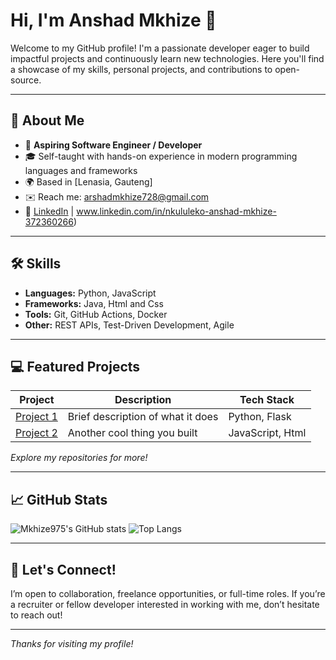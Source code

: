 # Hi, I'm Anshad Mkhize 👋

Welcome to my GitHub profile! I'm a passionate developer eager to build impactful projects and continuously learn new technologies. Here you'll find a showcase of my skills, personal projects, and contributions to open-source.

---

## 🚀 About Me

- 💼 **Aspiring Software Engineer / Developer**
- 🎓 Self-taught with hands-on experience in modern programming languages and frameworks
- 🌍 Based in [Lenasia, Gauteng]
- ✉️ Reach me: [arshadmkhize728@gmail.com](mailto:arshadmkhize728@gmail.com)
- 📝 [LinkedIn](www.linkedin.com/in/nkululeko-anshad-mkhize-372360266) | www.linkedin.com/in/nkululeko-anshad-mkhize-372360266) 

---

## 🛠️ Skills

- **Languages:** Python, JavaScript
- **Frameworks:** Java, Html and Css
- **Tools:** Git, GitHub Actions, Docker
- **Other:** REST APIs, Test-Driven Development, Agile

---

## 💻 Featured Projects

| Project      | Description                | Tech Stack         |
| ------------ | -------------------------- | ------------------ |
| [Project 1](https://github.com/Mkhize975/Alphachat) | Brief description of what it does | Python, Flask       |
| [Project 2](https://github.com/Mkhize975/Palindromecheckerpart2) | Another cool thing you built      | JavaScript, Html       |

*Explore my repositories for more!*

---

## 📈 GitHub Stats

![Mkhize975's GitHub stats](https://github-readme-stats.vercel.app/api?username=Mkhize975&show_icons=true&theme=github_dark)
![Top Langs](https://github-readme-stats.vercel.app/api/top-langs/?username=Mkhize975&layout=compact&theme=github_dark)

---

## 🤝 Let's Connect!

I’m open to collaboration, freelance opportunities, or full-time roles. If you’re a recruiter or fellow developer interested in working with me, don’t hesitate to reach out!

---

*Thanks for visiting my profile!*
